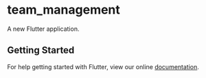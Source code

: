 # team_management

A new Flutter application.

## Getting Started

For help getting started with Flutter, view our online
[documentation](https://flutter.io/).
